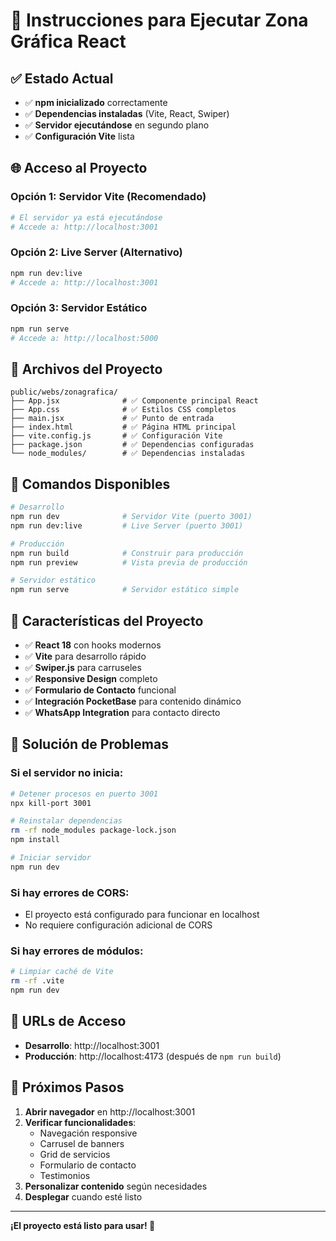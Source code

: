 # 🚀 Instrucciones para Ejecutar Zona Gráfica React

## ✅ Estado Actual
- ✅ **npm inicializado** correctamente
- ✅ **Dependencias instaladas** (Vite, React, Swiper)
- ✅ **Servidor ejecutándose** en segundo plano
- ✅ **Configuración Vite** lista

## 🌐 Acceso al Proyecto

### Opción 1: Servidor Vite (Recomendado)
```bash
# El servidor ya está ejecutándose
# Accede a: http://localhost:3001
```

### Opción 2: Live Server (Alternativo)
```bash
npm run dev:live
# Accede a: http://localhost:3001
```

### Opción 3: Servidor Estático
```bash
npm run serve
# Accede a: http://localhost:5000
```

## 📁 Archivos del Proyecto

```
public/webs/zonagrafica/
├── App.jsx              # ✅ Componente principal React
├── App.css              # ✅ Estilos CSS completos
├── main.jsx             # ✅ Punto de entrada
├── index.html           # ✅ Página HTML principal
├── vite.config.js       # ✅ Configuración Vite
├── package.json         # ✅ Dependencias configuradas
└── node_modules/        # ✅ Dependencias instaladas
```

## 🔧 Comandos Disponibles

```bash
# Desarrollo
npm run dev              # Servidor Vite (puerto 3001)
npm run dev:live         # Live Server (puerto 3001)

# Producción
npm run build            # Construir para producción
npm run preview          # Vista previa de producción

# Servidor estático
npm run serve            # Servidor estático simple
```

## 🌟 Características del Proyecto

- ✅ **React 18** con hooks modernos
- ✅ **Vite** para desarrollo rápido
- ✅ **Swiper.js** para carruseles
- ✅ **Responsive Design** completo
- ✅ **Formulario de Contacto** funcional
- ✅ **Integración PocketBase** para contenido dinámico
- ✅ **WhatsApp Integration** para contacto directo

## 🚨 Solución de Problemas

### Si el servidor no inicia:
```bash
# Detener procesos en puerto 3001
npx kill-port 3001

# Reinstalar dependencias
rm -rf node_modules package-lock.json
npm install

# Iniciar servidor
npm run dev
```

### Si hay errores de CORS:
- El proyecto está configurado para funcionar en localhost
- No requiere configuración adicional de CORS

### Si hay errores de módulos:
```bash
# Limpiar caché de Vite
rm -rf .vite
npm run dev
```

## 📱 URLs de Acceso

- **Desarrollo**: http://localhost:3001
- **Producción**: http://localhost:4173 (después de `npm run build`)

## 🎯 Próximos Pasos

1. **Abrir navegador** en http://localhost:3001
2. **Verificar funcionalidades**:
   - Navegación responsive
   - Carrusel de banners
   - Grid de servicios
   - Formulario de contacto
   - Testimonios
3. **Personalizar contenido** según necesidades
4. **Desplegar** cuando esté listo

---

**¡El proyecto está listo para usar! 🎉**
